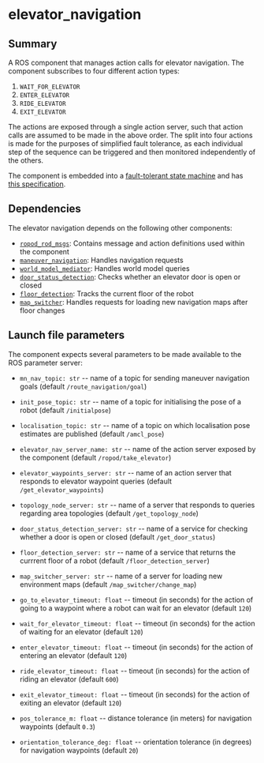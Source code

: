 # elevator_navigation

## Summary

A ROS component that manages action calls for elevator navigation. The component subscribes to four different action types:

1. `WAIT_FOR_ELEVATOR`
2. `ENTER_ELEVATOR`
3. `RIDE_ELEVATOR`
4. `EXIT_ELEVATOR`

The actions are exposed through a single action server, such that action calls are assumed to be made in the above order. The split into four actions is made for the purposes of simplified fault tolerance, as each individual step of the sequence can be triggered and then monitored independently of the others.

The component is embedded into a [fault-tolerant state machine](https://github.com/ropod-project/ftsm) and has [this specification](https://github.com/ropod-project/component-monitoring/blob/master/component_monitoring/component_config/robot/software/elevator_navigation.yaml).

## Dependencies

The elevator navigation depends on the following other components:
* [`ropod_rod_msgs`](https://git.ropod.org/ropod/communication/ropod_ros_msgs): Contains message and action definitions used within the component
* [`maneuver_navigation`](https://github.com/ropod-project/ros-structured-nav): Handles navigation requests
* [`world_model_mediator`](https://git.ropod.org/ropod/wm/ropod_wm_mediator): Handles world model queries
* [`door_status_detection`](https://git.ropod.org/ropod/navigation/door_status_detection): Checks whether an elevator door is open or closed
* [`floor_detection`](https://git.ropod.org/ropod/navigation/floor_detection): Tracks the current floor of the robot
* [`map_switcher`](https://git.ropod.org/ropod/navigation/map_switcher): Handles requests for loading new navigation maps after floor changes

## Launch file parameters

The component expects several parameters to be made available to the ROS parameter server:
* `mn_nav_topic: str` -- name of a topic for sending maneuver navigation goals (default `/route_navigation/goal`)
* `init_pose_topic: str` -- name of a topic for initialising the pose of a robot (default `/initialpose`)
* `localisation_topic: str` -- name of a topic on which localisation pose estimates are published (default `/amcl_pose`)
* `elevator_nav_server_name: str` -- name of the action server exposed by the component (default `/ropod/take_elevator`)
* `elevator_waypoints_server: str` -- name of an action server that responds to elevator waypoint queries (default `/get_elevator_waypoints`)
* `topology_node_server: str` -- name of a server that responds to queries regarding area topologies (default `/get_topology_node`)
* `door_status_detection_server: str` -- name of a service for checking whether a door is open or closed (default `/get_door_status`)
* `floor_detection_server: str` -- name of a service that returns the currrent floor of a robot (default `/floor_detection_server`)
* `map_switcher_server: str` -- name of a server for loading new environment maps (default `/map_switcher/change_map`)

* `go_to_elevator_timeout: float` -- timeout (in seconds) for the action of going to a waypoint where a robot can wait for an elevator (default `120`)
* `wait_for_elevator_timeout: float` -- timeout (in seconds) for the action of waiting for an elevator (default `120`)
* `enter_elevator_timeout: float` -- timeout (in seconds) for the action of entering an elevator (default `120`)
* `ride_elevator_timeout: float` -- timeout (in seconds) for the action of riding an elevator (default `600`)
* `exit_elevator_timeout: float` -- timeout (in seconds) for the action of exiting an elevator (default `120`)

* `pos_tolerance_m: float` -- distance tolerance (in meters) for navigation waypoints (default `0.3`)
* `orientation_tolerance_deg: float` -- orientation tolerance (in degrees) for navigation waypoints (default `20`)

